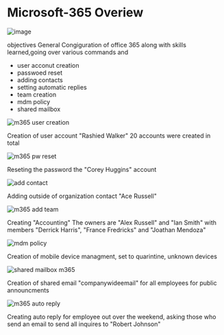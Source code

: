 # Microsoft-365 Overiew
![image](https://github.com/AaronWhiteTech/Microsoft-365/assets/155200818/b1fe238d-8cdc-4cd7-8b09-ec54171fad87)

objectives 
General Congiguration of office 365 along with skills learned,going over various commands and  
- user acconut creation 
- passwoed reset
- adding contacts
- setting automatic replies
- team creation
- mdm policy
- shared mailbox




![m365 user creation](https://github.com/AaronWhiteTech/Microsoft-365/assets/155200818/d2872acb-ee35-4dc2-b76d-3de25bfdd9c8)



Creation of user account "Rashied Walker" 20 accounts were created in total 

![m365 pw reset](https://github.com/AaronWhiteTech/Microsoft-365/assets/155200818/d990210d-ca0e-4ed4-adcd-5c27e3974d11)



Reseting the password the "Corey Huggins" account

![add contact](https://github.com/AaronWhiteTech/Microsoft-365/assets/155200818/5fe084c4-1719-49c0-b468-b99a1d911f1b)


Adding outside of organization contact "Ace Russell"



![m365 add team](https://github.com/AaronWhiteTech/Microsoft-365/assets/155200818/a7e02352-a82a-485e-aa46-13b0977fb026)

Creating "Accounting"  The owners are "Alex Russell" and "Ian Smith" with members "Derrick Harris", "France Fredricks" and "Joathan Mendoza"



![mdm policy](https://github.com/AaronWhiteTech/Microsoft-365/assets/155200818/f6ca60a2-f8c6-4e05-8b4b-fae291d70da9)



Creation of mobile device managment, set to quarintine, unknown devices



![shared mailbox m365](https://github.com/AaronWhiteTech/Microsoft-365/assets/155200818/05d6dceb-1620-4d00-b821-caf5d4faf46a)


Creation of shared email "companywideemail" for all employees for public announcments




![m365 auto reply](https://github.com/AaronWhiteTech/Microsoft-365/assets/155200818/933c213f-c04f-4e51-a0ad-705b6d1da263)




Creating auto reply for employee out over the weekend, asking those who send an email to send all inquires to "Robert Johnson"
